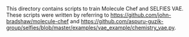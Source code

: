 This directory contains scripts to train Molecule Chef and SELFIES VAE. These scripts were written by referring to 
https://github.com/john-bradshaw/molecule-chef and https://github.com/aspuru-guzik-group/selfies/blob/master/examples/vae_example/chemistry_vae.py.
